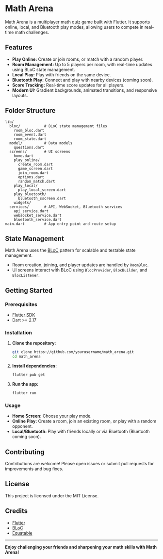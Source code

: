 # Math Arena

Math Arena is a multiplayer math quiz game built with Flutter. It supports online, local, and Bluetooth play modes, allowing users to compete in real-time math challenges.

## Features

- **Play Online:** Create or join rooms, or match with a random player.
- **Room Management:** Up to 5 players per room, with real-time updates using BLoC state management.
- **Local Play:** Play with friends on the same device.
- **Bluetooth Play:** Connect and play with nearby devices (coming soon).
- **Score Tracking:** Real-time score updates for all players.
- **Modern UI:** Gradient backgrounds, animated transitions, and responsive layouts.

## Folder Structure

```
lib/
  bloc/           # BLoC state management files
    room_bloc.dart
    room_event.dart
    room_state.dart
  model/          # Data models
    questions.dart
  screens/        # UI screens
    home.dart
    play_online/
      create_room.dart
      game_screen.dart
      join_room.dart
      options.dart
      random_match.dart
    play_local/
      play_local_screen.dart
    play_bluetooth/
      bluetooth_sscreen.dart
    widgets/
  services/       # API, WebSocket, Bluetooth services
    api_service.dart
    websocket_service.dart
    bluetooth_service.dart
main.dart         # App entry point and route setup
```

## State Management

Math Arena uses the [BLoC](https://bloclibrary.dev/#/) pattern for scalable and testable state management.  
- Room creation, joining, and player updates are handled by `RoomBloc`.
- UI screens interact with BLoC using `BlocProvider`, `BlocBuilder`, and `BlocListener`.

## Getting Started

### Prerequisites

- [Flutter SDK](https://docs.flutter.dev/get-started/install)
- Dart >= 2.17

### Installation

1. **Clone the repository:**
   ```sh
   git clone https://github.com/yourusername/math_arena.git
   cd math_arena
   ```

2. **Install dependencies:**
   ```sh
   flutter pub get
   ```

3. **Run the app:**
   ```sh
   flutter run
   ```

### Usage

- **Home Screen:** Choose your play mode.
- **Online Play:** Create a room, join an existing room, or play with a random opponent.
- **Local/Bluetooth:** Play with friends locally or via Bluetooth (Bluetooth coming soon).

## Contributing

Contributions are welcome! Please open issues or submit pull requests for improvements and bug fixes.

## License

This project is licensed under the MIT License.

## Credits

- [Flutter](https://flutter.dev/)
- [BLoC](https://bloclibrary.dev/#/)
- [Equatable](https://pub.dev/packages/equatable)

---

**Enjoy challenging your friends and sharpening your math skills with Math Arena!**